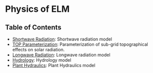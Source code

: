 # Physics of ELM

## Table of Contents

- [Shortwave Radiation](shortwave_radiation.md):
Shortwave radiation model
- [TOP Parameterization](top_solar_parameterization.md):
Parameterization of sub-grid topographical effects on solar radiation.
- [Longwave Radiation](longwave_radiation.md): Longwave radiation model
- [Hydrology](hydrology.md): Hydrology model
- [Plant Hydraulics](phs.md): Plant Hydraulics model

